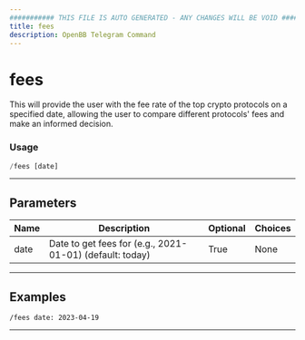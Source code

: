```yaml
---
########### THIS FILE IS AUTO GENERATED - ANY CHANGES WILL BE VOID ###########
title: fees
description: OpenBB Telegram Command
---
```


# fees

This will provide the user with the fee rate of the top crypto protocols on a specified date, allowing the user to compare different protocols' fees and make an informed decision.

### Usage

```python wordwrap
/fees [date]
```

---

## Parameters

| Name | Description | Optional | Choices |
| ---- | ----------- | -------- | ------- |
| date | Date to get fees for (e.g., 2021-01-01) (default: today) | True | None |


---

## Examples

```
/fees date: 2023-04-19
```

---
